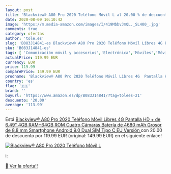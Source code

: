 ```yaml
---
layout: post
title: 'Blackview® A80 Pro 2020 Teléfono Móvil L al 20.00 % de descuento'
date: 2020-08-09 10:10:42
image: 'https://m.media-amazon.com/images/I/419MbbvJmQL._SL400_.jpg'
comments: true
category: ofertas
author: 'tole.es'
slug: 'B083J14841-es Blackview® A80 Pro 2020 Teléfono Móvil Libres 4G Pantalla...'
sku: 'B083J14841-es'
tags: [ 'Comunicación móvil y accesorios','Electrónica','Móviles','Móviles y smartphones libres','Smartwatches','Tecnología para vestir','android', ]
actualPrice: 119.99 EUR
currency: EUR
price: 119.99
comparePrice: 149.99 EUR
prodname: 'Blackview® A80 Pro 2020 Teléfono Móvil Libres 4G  Pantalla HD + de 6.49"  4GB RAM+64GB ROM  Cuatro Cámaras  Batería de 4680 mAh  Grosor de 8.8 mm  Smartphone Android 9.0  Dual SIM Tipo C  EU Versión '
country: 'es'
flag: '🇪🇸'
brand: ''
buyurl: 'https://www.amazon.es/dp/B083J14841/?tag=tolees-21'
descuento: '20.00'
average: '113.99'
---
```


Está [Blackview® A80 Pro 2020 Teléfono Móvil Libres 4G  Pantalla HD + de 6.49"  4GB RAM+64GB ROM  Cuatro Cámaras  Batería de 4680 mAh  Grosor de 8.8 mm  Smartphone Android 9.0  Dual SIM Tipo C  EU Versión ](https://www.amazon.es/dp/B083J14841/?tag=tolees-21) con 20.00 de descuento por 119.99 EUR (original: 149.99 EUR) en el siguiente enlace!

[![Blackview® A80 Pro 2020 Teléfono Móvil L](https://m.media-amazon.com/images/I/419MbbvJmQL._SL400_.jpg)](https://www.amazon.es/dp/B083J14841/?tag=tolees-21)

ℹ️:


[🛒 Ver la oferta!!](https://www.amazon.es/dp/B083J14841/?tag=tolees-21)
